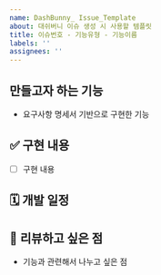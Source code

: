 ```yaml
---
name: DashBunny_ Issue_Template
about: 대쉬버니 이슈 생성 시 사용할 템플릿
title: 이슈번호 - 기능유형 - 기능이름
labels: ''
assignees: ''
---
```


## 만들고자 하는 기능

- 요구사항 명세서 기반으로 구현한 기능

## ✅ 구현 내용

- [ ] 구현 내용

## 🗓️ 개발 일정

## 💬 리뷰하고 싶은 점

- 기능과 관련해서 나누고 싶은 점
